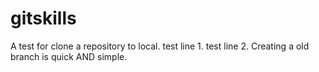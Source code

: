 # gitskills
A test for clone a repository to local.
test line 1.
test line 2.
Creating a old branch is quick AND simple.

